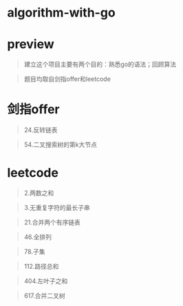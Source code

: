 # algorithm-with-go

# preview

> 建立这个项目主要有两个目的：熟悉go的语法；回顾算法

> 题目均取自剑指offer和leetcode

# 剑指offer
> 24.反转链表

> 54.二叉搜索树的第k大节点

# leetcode
> 2.两数之和

> 3.无重复字符的最长子串

> 21.合并两个有序链表

> 46.全排列

> 78.子集

> 112.路径总和

> 404.左叶子之和

> 617.合并二叉树